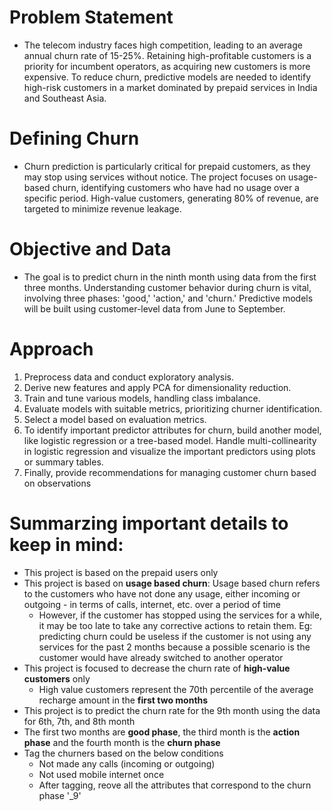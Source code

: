 # Problem Statement
- The telecom industry faces high competition, leading to an average annual churn rate of 15-25%. Retaining high-profitable customers is a priority for incumbent operators, as acquiring new customers is more expensive. To reduce churn, predictive models are needed to identify high-risk customers in a market dominated by prepaid services in India and Southeast Asia.

# Defining Churn
- Churn prediction is particularly critical for prepaid customers, as they may stop using services without notice. The project focuses on usage-based churn, identifying customers who have had no usage over a specific period. High-value customers, generating 80% of revenue, are targeted to minimize revenue leakage.

# Objective and Data
- The goal is to predict churn in the ninth month using data from the first three months. Understanding customer behavior during churn is vital, involving three phases: 'good,' 'action,' and 'churn.' Predictive models will be built using customer-level data from June to September.

# Approach
1. Preprocess data and conduct exploratory analysis.
2. Derive new features and apply PCA for dimensionality reduction.
3. Train and tune various models, handling class imbalance.
4. Evaluate models with suitable metrics, prioritizing churner identification.
5. Select a model based on evaluation metrics.
6. To identify important predictor attributes for churn, build another model, like logistic regression or a tree-based model. Handle multi-collinearity in logistic regression and visualize the important predictors using plots or summary tables.
7. Finally, provide recommendations for managing customer churn based on observations
   
# Summarzing important details to keep in mind:
- This project is based on the prepaid users only
- This project is based on __usage based churn__: Usage based churn refers to the customers who have not done any usage, either incoming or outgoing - in terms of calls, internet, etc. over a period of time
    - However, if the customer has stopped using the services for a while, it may be too late to take any corrective actions to retain them. Eg: predicting churn could be useless if the customer is not using any services for the past 2 months because a possible scenario is the customer would have already switched to another operator
- This project is focused to decrease the churn rate of __high-value customers__ only
    - High value customers represent the 70th percentile of the average recharge amount in the __first two months__
- This project is to predict the churn rate for the 9th month using the data for 6th, 7th, and 8th month
- The first two months are __good phase__, the third month is the __action phase__ and the fourth month is the __churn phase__
- Tag the churners based on the below conditions
    - Not made any calls (incoming or outgoing)
    - Not used mobile internet once
    - After tagging, reove all the attributes that correspond to the churn phase '_9'
